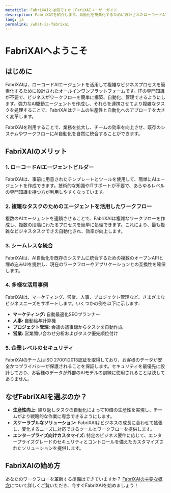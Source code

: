 ```yaml
---
metatitle: FabriXAIとは何ですか｜FariXAIユーザーガイド
description: FabriXAIを紹介します。自動化を簡素化するために設計されたローコードAIエージェントプラットフォームです。
lang: ja
permalink: /what-is-fabrixai
---
```


# FabriXAIへようこそ

## はじめに
FabriXAIは、ローコードAIエージェントを活用して複雑なビジネスプロセスを簡素化するために設計されたオールインワンプラットフォームです。ITの専門知識が不要で、ビジネスがワークフローを簡単に構築、自動化、管理できるようにします。強力なAI駆動エージェントを作成し、それらを連携させてより複雑なタスクを処理することで、FabriXAIはチームの生産性と自動化へのアプローチを大きく変革します。

FabriXAIを利用することで、業務を拡大し、チームの効率を向上させ、既存のシステムやワークフローにAI自動化を自然に統合することができます。

## FabriXAIのメリット

### 1. **ローコードAIエージェントビルダー**  
FabriXAIは、事前に用意されたテンプレートとツールを使用して、簡単にAIエージェントを作成できます。技術的な知識やITサポートが不要で、あらゆるレベルの専門知識を持つ方が利用しやすくなっています。

### 2. **複雑なタスクのためのエージェントを活用したワークフロー**  
複数のAIエージェントを連鎖させることで、FabriXAIは複雑なワークフローを作成し、複数の段階にわたるプロセスを簡単に処理できます。これにより、最も複雑なビジネスタスクでさえ自動化され、効率が向上します。

### 3. **シームレスな統合**  
FabriXAIは、AI自動化を既存のシステムに統合するための複数のオープンAPIと埋め込みUIを提供し、現在のワークフローやアプリケーションとの互換性を確保します。

### 4. **多様な活用事例**  
FabriXAIは、マーケティング、営業、人事、プロジェクト管理など、さまざまなビジネスニーズをサポートします。いくつかの例を以下に示します:  
- **マーケティング:** 自動最適化SEOプランナー  
- **人事:** 自動給与計算機  
- **プロジェクト管理:** 会議の議事録からタスクを自動作成  
- **営業:** 営業問い合わせ分析およびタスク優先順位付け  

### 5. **企業レベルのセキュリティ**  
FabriXAIのチームはISO 27001:2013認証を取得しており、お客様のデータが安全かつプライバシーが保護されることを保証します。セキュリティを最優先に設計しており、お客様のデータが外部のAIモデルの訓練に使用されることは決してありません。

## なぜFabriXAIを選ぶのか？  
- **生産性向上:** 繰り返しタスクの自動化によって10倍の生産性を実現し、チームがより戦略的な作業に専念できるようにします。  
- **スケーラブルなソリューション:** FabriXAIはビジネスの成長に合わせて拡張し、変化するニーズに対応できるツールとワークフローを提供します。  
- **エンタープライズ向けカスタマイズ:** 特定のビジネス要件に応じて、エンタープライズグレードのセキュリティとコントロールを備えたカスタマイズされたソリューションを提供します。  

## FabriXAIの始め方  
あなたのワークフローを革新する準備はできていますか？ [FabriXAIの主要な概念](/ja-jp/key-concepts)について詳しくご覧いただき、今すぐFabriXAIを始めましょう！